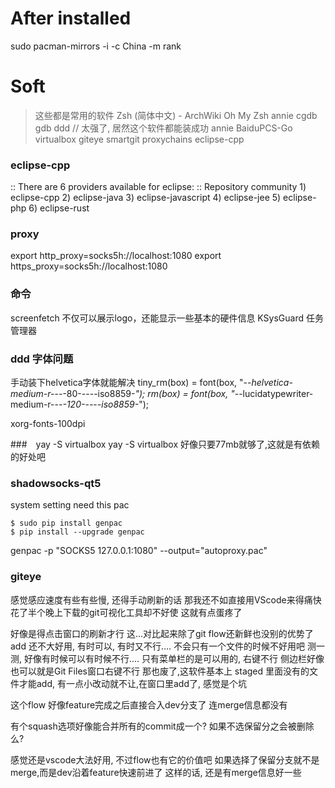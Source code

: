 
# After installed

sudo pacman-mirrors -i -c China -m rank

# Soft 
> 这些都是常用的软件
Zsh (简体中文) - ArchWiki
Oh My Zsh
annie
cgdb
gdb
ddd   // 太强了, 居然这个软件都能装成功
annie
BaiduPCS-Go
virtualbox
giteye
smartgit
proxychains
eclipse-cpp
### eclipse-cpp
:: There are 6 providers available for eclipse:
:: Repository community
    1) eclipse-cpp 2) eclipse-java 3) eclipse-javascript 4) eclipse-jee 5) eclipse-php 6) eclipse-rust 

### proxy
export http_proxy=socks5h://localhost:1080
export https_proxy=socks5h://localhost:1080


### 命令
screenfetch
不仅可以展示logo，还能显示一些基本的硬件信息
KSysGuard
任务管理器
### ddd 字体问题
手动装下helvetica字体就能解决
tiny_rm(box) = font(box, "-*-helvetica-medium-r-*-*-*-80-*-*-*-*-iso8859-*");
rm(box) = font(box, "-*-lucidatypewriter-medium-r-*-*-*-120-*-*-*-*-iso8859-*");

xorg-fonts-100dpi

###　yay -S virtualbox
yay -S virtualbox
好像只要77mb就够了,这就是有依赖的好处吧

### shadowsocks-qt5

system setting need this pac

```
$ sudo pip install genpac
$ pip install --upgrade genpac
```
genpac -p "SOCKS5 127.0.0.1:1080" --output="autoproxy.pac"



### giteye
感觉感应速度有些有些慢, 还得手动刷新的话
那我还不如直接用VScode来得痛快
花了半个晚上下载的git可视化工具却不好使
这就有点蛋疼了

好像是得点击窗口的刷新才行
这...对比起来除了git flow还新鲜也没别的优势了
add 还不大好用, 有时可以, 有时又不行....
不会只有一个文件的时候不好用吧
测一测, 好像有时候可以有时候不行....
只有菜单栏的是可以用的, 右键不行
侧边栏好像也可以就是Git Files窗口右键不行
那也废了,这软件基本上 
staged 里面没有的文件才能add, 
有一点小改动就不让,在窗口里add了, 
感觉是个坑

这个flow 好像feature完成之后直接合入dev分支了
连merge信息都没有

 
有个squash选项好像能合并所有的commit成一个?
如果不选保留分之会被删除么? 

感觉还是vscode大法好用, 不过flow也有它的价值吧
如果选择了保留分支就不是merge,而是dev沿着feature快速前进了
这样的话, 还是有merge信息好一些
   